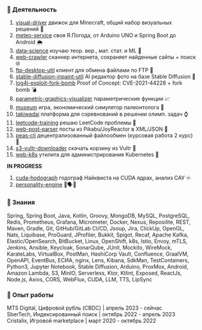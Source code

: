 ### 📂 Деятельность

1. <a href="https://github.com/funcid/visual-driver">visual-driver</a> движок для Minecraft, общий набор визуальных решений 💎
2. <a href="https://github.com/funcid/meteo-service">meteo-service</a> своя Я.Погода, от Arduino UNO и Spring Boot до Android 🌦
3. <a href="https://github.com/funcid/data-science">data-science</a> изучаю теор. вер., мат. стат. и ML 🧠
4. <a href="https://github.com/funcid/web-crawler">web-crawler</a> cканнер интернета, сохраняет найденные сайты + поиск 🌐
5. <a href="https://github.com/funcid/ftp-desktop-util">ftp-desktop-util</a> клиент для обмена файлами по FTP 📂
6. <a href="https://github.com/funcid/stable-diffusion-inpaint-util">stable-diffusion-inpaint-util</a> AI редактор фото на базе Stable Diffusion 🔄
7. <a href="https://github.com/funcid/log4j-exploit-fork-bomb">log4j-exploit-fork-bomb</a> Proof of Concept: CVE-2021-44228 + fork bomb 💣
8. <a href="https://github.com/funcid/parametric-graphics-visualizer">parametric-graphics-visualizer</a> параметрические функции 📈
9. <a href="https://github.com/cristalix-developers/museum">museum</a> игра, экономический симулятор палеонтолога 🏦
10. <a href="https://github.com/funcid/takiwadai">takiwadai</a> платформа для соревнований в решении олимп. задач ⌚
11. <a href="https://github.com/funcid/leetcode-training">leetcode-training</a> решаю LeetCode проблемы 👺
12. <a href="https://github.com/funcid/web-post-parser">web-post-parser</a> посты из Pikabu/JoyReactor в XML/JSON 📄
13. <a href="https://github.com/funcid/peas-cli">peas-cli</a> децентрализованный файлообмен (курсовая работа 2 курс) 📲
14. <a href="https://github.com/funcid/s3-vultr-downloader">s3-vultr-downloader</a> скачать корзину из Vultr 💫
15. <a href="https://github.com/funcid/web-k8s">web-k8s</a> утилита для администрирования Kubernetes 👀

<strong>IN PROGRESS</strong>
1. <a href="https://github.com/funcid/cuda-hodograph">cuda-hodograph</a> годограф Найквиста на CUDA ядрах, анализ САУ ♾
2. <a href="https://github.com/funcid/personality-engine">personality-engine</a> 🤖🗣️👄

### 🧠 Знания 
Spring, Spring Boot, Java, Kotlin, Groovy, MongoDB, MySQL, PostgreSQL, Redis, Prometheus, Grafana, Micrometer, Docker, Nexus, Reposilite, REST, Maven, Gradle, Git, GitHub/GitLab CI/CD, Jsoup, Jira, ClickUp, OpenGL, Nats, Liquibase, ProGuard, JProfiler, Bukkit, Spigot, Recaf, Apache Kafka, Elastic/OpenSearch, BitBucket, Linux, OpenShift, k8s, Istio, Envoy, mTLS, Jenkins, Ansible, Keycloak, SonarQube, JUnit, Mockito, WireMock, KarateLabs, VirtualBox, PostMan, HashiCorp Vault, Confluence, GraalVM, OpenAPI, EventBus, ЕСИА, nginx, Lens, Kibana, SdkMan, TestContainers, Python3, Jupyter Notebook, Stable Diffusion, Arduino, ProxMox, Android, Amazon Lambda, S3, MinIO, Serverless, Ktor, Ktlint, Exposed, ReactJs, Node.js, Axios, CORS, WebFlux, CUDA, LLM, TTS, LipSync



### 💎 Опыт работы

MTS Digital, Цифровой рубль (CBDC) | апрель 2023 - сейчас<br>
SberTech, Индексированный поиск | октябрь 2022 - апрель 2023<br>
Cristalix, Игровой marketplace | март 2020 - октябрь 2022<br>
